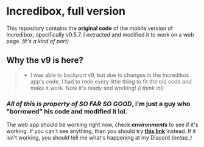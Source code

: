 # Incredibox, full version
This repository contains the **original code** of the mobile version of Incredibox, specifically v0.5.7. I extracted and modified it to work on a web page. _(it's a kind of port)_
## Why the v9 is here?
> - I was able to backport v9, but due to changes in the Incredibox app's code, I had to redo every little thing to fit the old code and make it work. Now it's ready and working! _(i think lol)_
### ***All of this is property of SO FAR SO GOOD***, i'm just a guy who "borrowed" his code and modified it lol.
The web app should be working right now, check ***environments*** to see if it's working. If you can't see anything, then you should try **[this link](https://oxtaa.github.io/incredibox)** instead. If it isn't working, you should tell me what's happening at my Discord _(oxtaa\_)_
